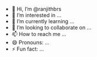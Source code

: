 - 👋 Hi, I’m @ranjithbrs
- 👀 I’m interested in ...
- 🌱 I’m currently learning ...
- 💞️ I’m looking to collaborate on ...
- 📫 How to reach me ...
- 😄 Pronouns: ...
- ⚡ Fun fact: ...

<!---
ranjithbrs/ranjithbrs is a ✨ special ✨ repository because its `README.md` (this file) appears on your GitHub profile.
You can click the Preview link to take a look at your changes.
--->
